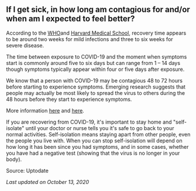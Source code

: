 ## If I get sick, in how long am contagious for and/or when am I expected to feel better?

According to the [WHO](https://www.who.int/dg/speeches/detail/who-director-general-s-opening-remarks-at-the-media-briefing-on-covid-19---24-february-2020)and [Harvard Medical School](https://www.health.harvard.edu/diseases-and-conditions/if-youve-been-exposed-to-the-coronavirus), recovery time appears to be around two weeks for mild infections and three to six weeks for severe disease.

The time between exposure to COVID-19 and the moment when symptoms start is commonly around five to six days but can range from 1 – 14 days though symptoms typically appear within four or five days after exposure.

We know that a person with COVID-19 may be contagious 48 to 72 hours before starting to experience symptoms. Emerging research suggests that people may actually be most likely to spread the virus to others during the 48 hours before they start to experience symptoms.

More information [here](https://www.who.int/emergencies/diseases/novel-coronavirus-2019/question-and-answers-hub/q-a-detail/q-a-coronaviruses#) and [here](https://www.health.harvard.edu/diseases-and-conditions/if-youve-been-exposed-to-the-coronavirus).

If you are recovering from COVID-19, it's important to stay home and "self-isolate" until your doctor or nurse tells you it's safe to go back to your normal activities. Self-isolation means staying apart from other people, even the people you live with. When you can stop self-isolation will depend on how long it has been since you had symptoms, and in some cases, whether you have had a negative test (showing that the virus is no longer in your body).

Source: Uptodate

_Last updated on October 13, 2020_
